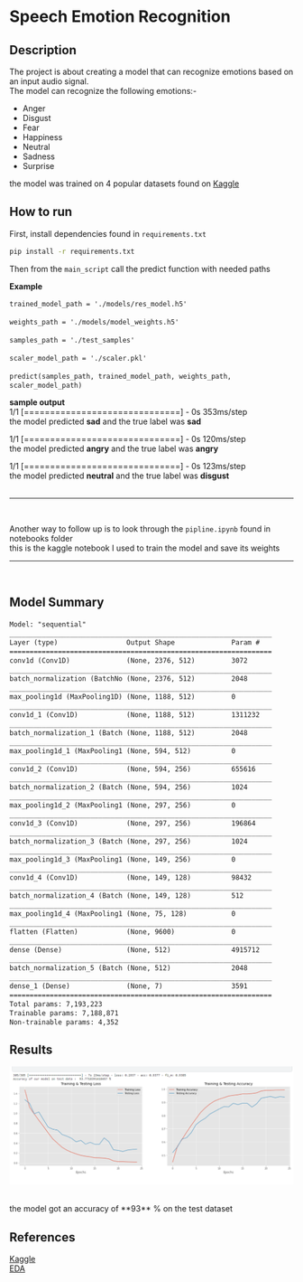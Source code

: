 # Speech Emotion Recognition 

 
## **Description**   
The project is about creating a model that can recognize emotions based on an input audio signal. <br />
The model can recognize the following emotions:-
- Anger
- Disgust
- Fear
- Happiness
- Neutral
- Sadness
- Surprise

the model was trained on 4 popular datasets found on 
[Kaggle](https://www.kaggle.com/datasets/dmitrybabko/speech-emotion-recognition-en)

## **How to run**   
First, install dependencies found in `requirements.txt`


```bash   
pip install -r requirements.txt
 ```
Then
from the `main_script` call the predict function with needed paths


**Example**

```
trained_model_path = './models/res_model.h5'

weights_path = './models/model_weights.h5'

samples_path = './test_samples'

scaler_model_path = './scaler.pkl'

predict(samples_path, trained_model_path, weights_path, scaler_model_path)

```

**sample output** <br />
1/1 [==============================] - 0s 353ms/step  <br />
the model predicted  **sad**  and the true label was  **sad**  <br />

1/1 [==============================] - 0s 120ms/step <br />
the model predicted  **angry**  and the true label was  **angry**  <br />

1/1 [==============================] - 0s 123ms/step <br />
the model predicted  **neutral**  and the true label was  **disgust** <br />
<br />
_________________________________________________________________________________________ 
<br />

Another way to follow up is to look through the `pipline.ipynb` found in notebooks folder <br />
this is the kaggle notebook I used to train the model and save its weights

_________________________________________________________________________________________ 
<br />

## Model Summary
```
Model: "sequential"
_________________________________________________________________
Layer (type)                 Output Shape              Param #   
=================================================================
conv1d (Conv1D)              (None, 2376, 512)         3072      
_________________________________________________________________
batch_normalization (BatchNo (None, 2376, 512)         2048      
_________________________________________________________________
max_pooling1d (MaxPooling1D) (None, 1188, 512)         0         
_________________________________________________________________
conv1d_1 (Conv1D)            (None, 1188, 512)         1311232   
_________________________________________________________________
batch_normalization_1 (Batch (None, 1188, 512)         2048      
_________________________________________________________________
max_pooling1d_1 (MaxPooling1 (None, 594, 512)          0         
_________________________________________________________________
conv1d_2 (Conv1D)            (None, 594, 256)          655616    
_________________________________________________________________
batch_normalization_2 (Batch (None, 594, 256)          1024      
_________________________________________________________________
max_pooling1d_2 (MaxPooling1 (None, 297, 256)          0         
_________________________________________________________________
conv1d_3 (Conv1D)            (None, 297, 256)          196864    
_________________________________________________________________
batch_normalization_3 (Batch (None, 297, 256)          1024      
_________________________________________________________________
max_pooling1d_3 (MaxPooling1 (None, 149, 256)          0         
_________________________________________________________________
conv1d_4 (Conv1D)            (None, 149, 128)          98432     
_________________________________________________________________
batch_normalization_4 (Batch (None, 149, 128)          512       
_________________________________________________________________
max_pooling1d_4 (MaxPooling1 (None, 75, 128)           0         
_________________________________________________________________
flatten (Flatten)            (None, 9600)              0         
_________________________________________________________________
dense (Dense)                (None, 512)               4915712   
_________________________________________________________________
batch_normalization_5 (Batch (None, 512)               2048      
_________________________________________________________________
dense_1 (Dense)              (None, 7)                 3591      
=================================================================
Total params: 7,193,223
Trainable params: 7,188,871
Non-trainable params: 4,352
```

## Results
![alt text](loss_acc.png)

<br />
the model got an accuracy of **93** % on the test dataset 

## References

[Kaggle](https://www.kaggle.com/datasets/dmitrybabko/speech-emotion-recognition-en)
<br />
[EDA](https://www.kaggle.com/code/dmitrybabko/speech-emotion-recognition-conv1d)


